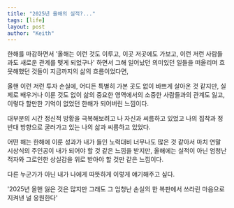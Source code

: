 ```yaml
---
title: "2025년 올해의 실적?..."
tags: [life]
layout: post
author: "Keith"
---
```


한해를 마감하면서 '올해는 이런 것도 이루고, 이곳 저곳에도 가보고, 이런 저런 사람들과도 새로운 관계를 맺게 되었구나' 하면서
그해 일어났던 의미있던 일들을 떠올리며 흐뭇해했던 것들이 지금까지의 삶의 흐름이었다면,

올핸 이런 저런 투자 손실에, 어디든 특별히 가본 곳도 없이 바쁘게 살아온 것 같지만, 실제로 배우거나 이룬 것도 없이 
삶의 중요한 영역에서의 소중한 사람들과의 관계도 잃고, 이렇다 할만한 기억이 없었던 한해가 되어버린 느낌이다.

대부분의 시간 정신적 방황을 극복해보려고 나 자신과 씨름하고 있었고 나의 집착과 정 반대 방향으로 굴러가고 있는 나의 삶과 씨름하고 있었다.

어떤 해는 한해에 이룬 성과가 내가 들인 노력대비 너무나도 많은 것 같아서 마치 연말 시상식의 주인공이 내가 되어야 할 것 같은 느낌을 받지만,
올해에는 실적이 아닌 엄청난 적자와 그로인한 상실감을 위로 받아야 할 것만 같은 느낌이다. 

다른 누군가가 아닌 내가 나에게 따뜻하게 이렇게 얘기해주고 싶다.

'2025년 올핸 잃은 것은 많지만 그래도 그 엄청난 손실의 한 복판에서 쓰라린 마음으로 지켜낸 널 응원한다' 


